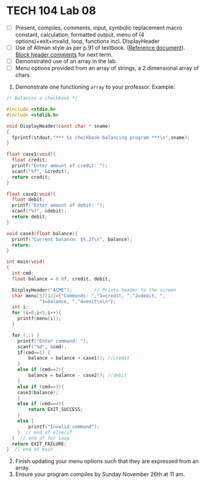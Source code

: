 # TECH 104 Lab 08
- [ ] Present, compiles, comments, input, symbolic replacement macro constant, calculation, formatted output, menu of (4 options)+exit+invalid, loop, functions incl. DisplayHeader   
- [ ] Use of Allman style as per p.91 of textbook. ([Reference document](https://humberital-my.sharepoint.com/:w:/g/personal/mdrk0011_humber_ca/Ee6iBqaMJXtFih6kvjZc_7wBI6vaY4SiIN5vI1bv3Pgc0A?e=u313bQ)). [Block header comments](https://humberital-my.sharepoint.com/:w:/g/personal/mdrk0011_humber_ca/EX1PI19k0QJMhJcO7TVT_ZIBe6tfS2Ui1wOu7ayLgyAb8w?e=Tb0L3j) for next term.   
- [ ] Demonstrated use of an array in the lab.
- [ ] Menu options provided from an array of strings, a 2 dimensional array of chars.

1.  Demonstrate one functioning ```array``` to your professor.
Example:
```c
/* Balances a checkbook */

#include <stdio.h>
#include <stdlib.h>

void DisplayHeader(const char * sname) 
{ 
  fprintf(stdout,"*** %s checkbook-balancing program ***\n",sname); 
} 

float case1(void){
  float credit;
  printf("Enter amount of credit: ");
  scanf("%f", &credit);
  return credit;
}

float case2(void){
  float debit;
  printf("Enter amount of debit: ");
  scanf("%f", &debit);
  return debit;
}

void case3(float balance){
  printf("Current balance: $%.2f\n", balance);
  return;
}

int main(void)
{
  int cmd;
  float balance = 0.0f, credit, debit;

  DisplayHeader("ACME");		// Prints header to the screen
  char menu[5][12]={"Commands: ","1=credit, ","2=debit, ",
		    "3=balance, ","4=exit\n\n"};
  int i;
  for (i=0;i<5;i++){
    printf(menu[i]);
  }

  for (;;) {
    printf("Enter command: ");
    scanf("%d", &cmd);
    if(cmd==1) {   
        balance = balance + case1(); //credit
    }
    else if (cmd==2){
        balance = balance - case2(); //debit
    }
    else if (cmd==3){
	case3(balance);
    }
    else if (cmd==4){
        return EXIT_SUCCESS;
    }
    else {
        printf("Invalid command");
    }  // end of else/if
  }  // end of for loop
  return EXIT_FAILURE;
}  // end of main
```
2.  Finish updating your menu options such that they are expressed from an array.
3.  Ensure your program compiles by Sunday November 26th at 11 am.
